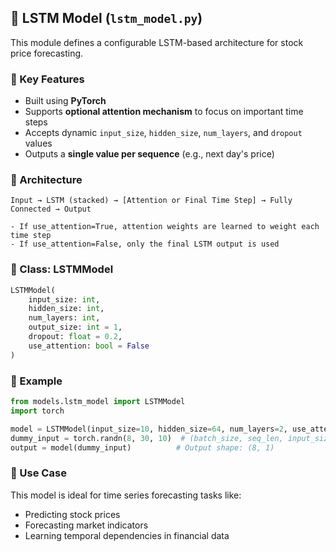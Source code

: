 ## 🧠 LSTM Model (`lstm_model.py`)

This module defines a configurable LSTM-based architecture for stock price forecasting.

### 📌 Key Features

- Built using **PyTorch**
- Supports **optional attention mechanism** to focus on important time steps
- Accepts dynamic `input_size`, `hidden_size`, `num_layers`, and `dropout` values
- Outputs a **single value per sequence** (e.g., next day's price)

### 🧱 Architecture

```text
Input → LSTM (stacked) → [Attention or Final Time Step] → Fully Connected → Output

- If use_attention=True, attention weights are learned to weight each time step
- If use_attention=False, only the final LSTM output is used
```

### 🔧 Class: LSTMModel

```python
LSTMModel(
    input_size: int,
    hidden_size: int,
    num_layers: int,
    output_size: int = 1,
    dropout: float = 0.2,
    use_attention: bool = False
)
```

### 🧪 Example

```python
from models.lstm_model import LSTMModel
import torch

model = LSTMModel(input_size=10, hidden_size=64, num_layers=2, use_attention=True)
dummy_input = torch.randn(8, 30, 10)  # (batch_size, seq_len, input_size)
output = model(dummy_input)          # Output shape: (8, 1)
```
### 🧠 Use Case

This model is ideal for time series forecasting tasks like:

- Predicting stock prices
- Forecasting market indicators
- Learning temporal dependencies in financial data